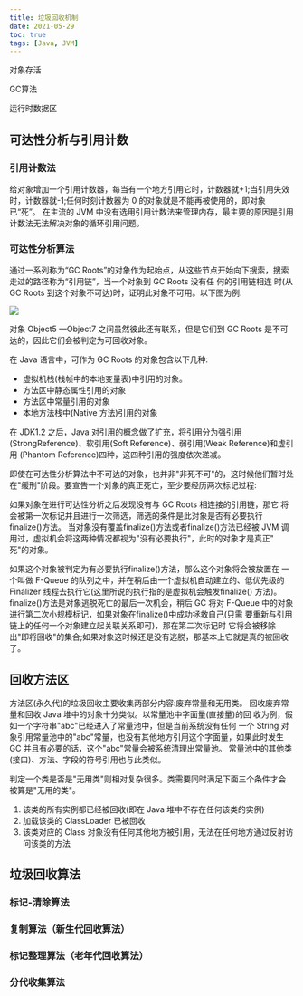 ```yaml
---
title: 垃圾回收机制
date: 2021-05-29
toc: true
tags: [Java, JVM]
---
```


对象存活

GC算法 

运行时数据区


## 可达性分析与引用计数


### 引用计数法

给对象增加一个引用计数器，每当有一个地方引用它时，计数器就+1;当引用失效时，计数器就-1;任何时刻计数器为 0 的对象就是不能再被使用的，即对象已“死”。
在主流的 JVM 中没有选用引用计数法来管理内存，最主要的原因是引用计数法无法解决对象的循环引用问题。

### 可达性分析算法

通过一系列称为“GC Roots”的对象作为起始点，从这些节点开始向下搜索，搜索走过的路径称为“引用链”，当一个对象到 GC Roots 没有任 何的引用链相连
时(从 GC Roots 到这个对象不可达)时，证明此对象不可用。以下图为例:

![](./gc_1.jpg)

对象 Object5 —Object7 之间虽然彼此还有联系，但是它们到 GC Roots 是不可 达的，因此它们会被判定为可回收对象。

在 Java 语言中，可作为 GC Roots 的对象包含以下几种: 

- 虚拟机栈(栈帧中的本地变量表)中引用的对象。
- 方法区中静态属性引用的对象
- 方法区中常量引用的对象
- 本地方法栈中(Native 方法)引用的对象

在 JDK1.2 之后，Java 对引用的概念做了扩充，将引用分为强引用(StrongReference)、软引用(Soft Reference)、弱引用(Weak Reference)和虚引用 (Phantom Reference)四种，这四种引用的强度依次递减。

即使在可达性分析算法中不可达的对象，也并非"非死不可"的，这时候他们暂时处在"缓刑"阶段。要宣告一个对象的真正死亡，至少要经历两次标记过程:

如果对象在进行可达性分析之后发现没有与 GC Roots 相连接的引用链，那它 将会被第一次标记并且进行一次筛选，筛选的条件是此对象是否有必要执行finalize()方法。
当对象没有覆盖finalize()方法或者finalize()方法已经被 JVM 调 用过，虚拟机会将这两种情况都视为"没有必要执行"，此时的对象才是真正" 死"的对象。

如果这个对象被判定为有必要执行finalize()方法，那么这个对象将会被放置在 一个叫做 F-Queue 的队列之中，并在稍后由一个虚拟机自动建立的、低优先级的
Finalizer 线程去执行它(这里所说的执行指的是虚拟机会触发finalize() 方法)。finalize()方法是对象逃脱死亡的最后一次机会，稍后 GC 将对 F-Queue 
中的对象进行第二次小规模标记，如果对象在finalize()中成功拯救自己(只需 要重新与引用链上的任何一个对象建立起关联关系即可)，那在第二次标记时
它将会被移除出"即将回收"的集合;如果对象这时候还是没有逃脱，那基本上它就是真的被回收了。


## 回收方法区

方法区(永久代)的垃圾回收主要收集两部分内容:废弃常量和无用类。
回收废弃常量和回收 Java 堆中的对象十分类似。以常量池中字面量(直接量)的回 收为例，假如一个字符串"abc"已经进入了常量池中，但是当前系统没有任何
一个 String 对象引用常量池中的"abc"常量，也没有其他地方引用这个字面量，如果此时发生 GC 并且有必要的话，这个"abc"常量会被系统清理出常量池。
常量池中的其他类(接口)、方法、字段的符号引用也与此类似。

判定一个类是否是"无用类"则相对复杂很多。类需要同时满足下面三个条件才会 被算是"无用的类"。

1. 该类的所有实例都已经被回收(即在 Java 堆中不存在任何该类的实例) 
2. 加载该类的 ClassLoader 已被回收
3. 该类对应的 Class 对象没有任何其他地方被引用，无法在任何地方通过反射访问该类的方法

## 垃圾回收算法

### 标记-清除算法

### 复制算法（新生代回收算法）

### 标记整理算法（老年代回收算法）

### 分代收集算法
